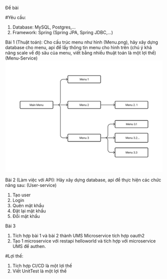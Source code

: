 Đề bài

#Yêu cầu:
1. Database: MySQL, Postgres,...
2. Framework: Spring (Spring JPA, Spring JDBC,...)

Bài 1 (Thuật toán): Cho cấu trúc menu như hình (Menu.png),  hãy xây dựng database cho menu, api để lấy thông tin menu cho hình trên (chú ý khả năng scale về độ sâu của menu, viết bằng nhiều thuật toán là một lợi thế)  (Menu-Service)
![menu](https://github.com/dungtqd/BE_Test/blob/main/Menu.png)

Bài 2 (Làm việc với API): Hãy xây dựng database, api để thực hiện các chức năng sau: (User-service)

1. Tạo user
2. Login
3. Quên mật khẩu
4. Đặt lại mật khẩu
5. Đổi mật khẩu

Bài 3
1. Tích hợp bài 1 và bài 2 thành UMS Microservice tích hợp oauth2
2. Tạo 1 microservice với restapi helloworld và tích hợp với microservice UMS để authen. 

#Lợi thế:
1. Tích hợp CI/CD là một lợi thế
2. Viết UnitTest là một lợi thế
